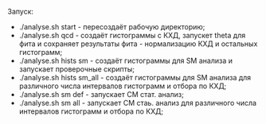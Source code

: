 Запуск:
  * ./analyse.sh start - пересоздаёт рабочую директорию;
  * ./analyse.sh qcd   - создаёт гистограммы с КХД, запускет theta для фита и сохраняет результаты фита - нормализацию КХД и остальных гистограмм;
  * ./analyse.sh hists sm - создаёт гистограммы для SM анализа и запускает проверочные скрипты;
  * ./analyse.sh hists sm_all - создаёт гистограммы для SM анализа для различного числа интервалов гистограмм и отбора по КХД;
  * ./analyse.sh sm def - запускает СМ стат. анализ;
  * ./analyse.sh sm all - запускает СМ стаь. анализ для различного числа интервалов гистограмм и отбора по КХД;

